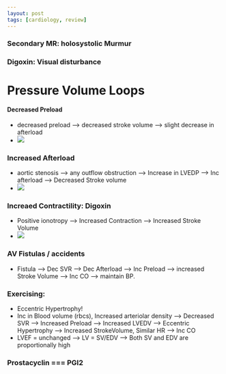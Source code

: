 ```yaml
---
layout: post
tags: [cardiology, review]
---
```



### Secondary MR: holosystolic Murmur


### Digoxin: Visual disturbance

# Pressure Volume Loops

#### Decreased Preload

- decreased preload --> decreased stroke volume --> slight decrease in afterload
- ![](https://www.cvphysiology.com/uploads/images/CF025%20PV%20loop-preload.png)


### Increased Afterload

- aortic stenosis --> any outflow obstruction --> Increase in LVEDP --> Inc afterload --> Decreased Stroke volume
- ![](https://www.cvphysiology.com/uploads/images/HD009%20aortic%20stenosis%20PV%20loop.gif)


### Increaed Contractility: Digoxin

- Positive ionotropy --> Increased Contraction --> Increased Stroke Volume
- ![](https://image.slidesharecdn.com/physiologicandpathophysiologicfunctionoftheheart-131115151220-phpapp01/95/physiologic-and-pathophysiologic-function-of-the-heart-9-638.jpg?cb=1384528464)


### AV Fistulas / accidents 

- Fistula --> Dec SVR --> Dec Afterload --> Inc Preload --> increased Stroke Volume --> Inc CO --> maintain BP.


### Exercising:

- Eccentric Hypertrophy!
- Inc in Blood volume (rbcs), Increased arteriolar density --> Decreased SVR --> Increased Preload --> Increased LVEDV --> Eccentric Hypertrophy --> Increased StrokeVolume, Similar HR --> Inc CO
- LVEF = unchanged --> LV = SV/EDV --> Both SV and EDV are proportionally high

### Prostacyclin === PGI2
